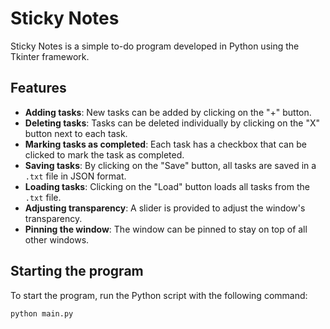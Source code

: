 # Sticky Notes

Sticky Notes is a simple to-do program developed in Python using the Tkinter framework.

## Features

- **Adding tasks**: New tasks can be added by clicking on the "+" button.
- **Deleting tasks**: Tasks can be deleted individually by clicking on the "X" button next to each task.
- **Marking tasks as completed**: Each task has a checkbox that can be clicked to mark the task as completed.
- **Saving tasks**: By clicking on the "Save" button, all tasks are saved in a `.txt` file in JSON format.
- **Loading tasks**: Clicking on the "Load" button loads all tasks from the `.txt` file.
- **Adjusting transparency**: A slider is provided to adjust the window's transparency.
- **Pinning the window**: The window can be pinned to stay on top of all other windows.

## Starting the program

To start the program, run the Python script with the following command:

```sh
python main.py
